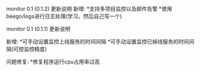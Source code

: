 monitor 0.1 (0.1.2) 更新说明
新增:
    *支持多项目监控以及邮件告警
    *使用beego/logs进行日志处理(学习，然后自己写一个)

monitor 0.1 (0.1.1) 更新说明

新增:
    *可手动设置监控上线服务的时间间隔
    *可手动设置监控已掉线服务的时间间隔(可控监控精度)

问题修复:
    *修复程序运行cpu占用率过高

